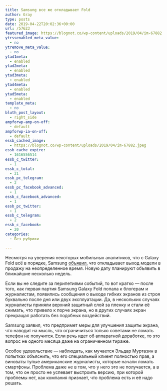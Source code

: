 ```yaml
---
title: Samsung все же откладывает Fold
author: Gray
type: posts
date: 2019-04-22T20:02:36+00:00
url: /57623
featured_image: https://blognot.co/wp-content/uploads/2019/04/im-67882.jpeg
ytrssenabled_meta_value:
  - no
ytremove_meta_value:
  - no
ytad1meta:
  - enabled
ytad2meta:
  - enabled
ytad3meta:
  - enabled
ytad4meta:
  - enabled
ytad5meta:
  - enabled
template_meta:
  - no
bluth_post_layout:
  - right_side
ampforwp-amp-on-off:
  - default
ampforwp-ia-on-off:
  - default
essb_cached_image:
  - https://blognot.co/wp-content/uploads/2019/04/im-67882.jpeg
essb_cache_expire:
  - 1616556514
essb_c_twitter:
  - 1
essb_c_total:
  - 21
essb_pc_telegram:
  - 2
essb_pc_facebook_advanced:
  - 1
essb_c_facebook_advanced:
  - 1
essb_pc_twitter:
  - 1
essb_c_telegram:
  - 2
essb_c_facebook:
  - 20
categories:
  - Без рубрики

---
```








Несмотря на уверения некоторых мобильных аналитиков, что с Galaxy Fold всё в порядке, Samsung [объявил][1], что откладывает выход модели в продажу на неопределенное время. Новую дату планируют объявить в ближайшие несколько недель.

Если вы не следите за перипетиями событий, то вот кратко — после того, как первая партия Samsung Galaxy Fold попала к блогерам и журналистам, появились сообщения о выходе гибких экранов из строя буквально после дня или двух эксплуатации. Да, в нескольких случаях журналисты приняли верхний защитный слой за пленку и стали её снимать, что привело к порче экрана, но в других случаях экран прекращал работать без подобных воздействий. 

Samsung заявил, что предпримет меры для улучшения защиты экрана, что наводит на мысль, что ограничиться только советами не ломать телефон не получится. Если речь идет об аппаратной доработке, то это вопрос не одного месяца даже на ограниченном тираже. 

Особое удовольствие — наблюдать, как мучается Эльдар Муртазин в попытках объяснить, что его специальный клиент полностью прав, а виноваты тупые американские журналисты, которые начали ломать смартфоны. Проблема даже не в том, что у него это не получается, а в том, что он просто не успевает выстроить версию, при которой проблемы нет, как компания признает, что проблема есть и её надо решать.

 [1]: https://www.theverge.com/2019/4/22/18511170/samsung-galaxy-fold-delay-indefinitely-statement-screen-display-broken-issues